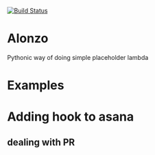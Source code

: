 [![Build Status](https://travis-ci.org/sattisvar/Alonzo.svg?branch=master)](https://travis-ci.org/sattisvar/Alonzo)
# Alonzo
Pythonic way of doing simple placeholder lambda

# Examples

# Adding hook to asana
## dealing with PR
